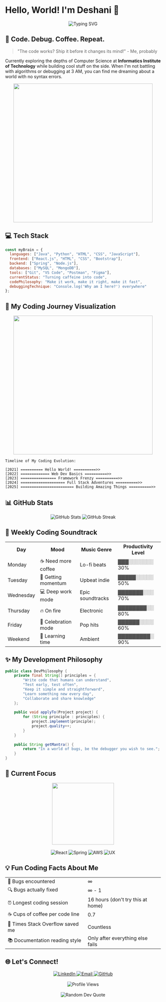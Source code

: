 # Hello, World! I'm Deshani 👋

<div align="center">
  <img src="https://readme-typing-svg.herokuapp.com?font=Fira+Code&size=32&duration=2800&pause=2000&color=A020F0&center=true&vCenter=true&width=600&lines=Computer+Science+Student;Full+Stack+Developer;Code+%2B+Coffee+%3D+%3C3;Always+Learning+New+Things" alt="Typing SVG" />
</div>

## 🧠 Code. Debug. Coffee. Repeat.

> "The code works? Ship it before it changes its mind!" - Me, probably

Currently exploring the depths of Computer Science at **Informatics Institute of Technology** while building cool stuff on the side. When I'm not battling with algorithms or debugging at 3 AM, you can find me dreaming about a world with no syntax errors.

<div align="center">
  <img src="https://media.giphy.com/media/RbDKaczqWovIugyJmW/giphy.gif" width="450" />
</div>

## 💻 Tech Stack

```javascript
const myBrain = {
  languages: ["Java", "Python", "HTML", "CSS", "JavaScript"],
  frontend: ["React.js", "HTML", "CSS", "Bootstrap"],
  backend: ["Spring", "Node.js"],
  databases: ["MySQL", "MongoDB"],
  tools: ["Git", "VS Code", "Postman", "Figma"],
  currentStatus: "Turning caffeine into code",
  codePhilosophy: "Make it work, make it right, make it fast",
  debuggingTechnique: "Console.log('Why am I here?') everywhere"
};
```

## 🚀 My Coding Journey Visualization

<div align="center">
  <img src="https://media.giphy.com/media/765ccrAiB0g9z6F9Nh/giphy.gif" width="450" />
</div>

```
Timeline of My Coding Evolution:

[2021] ========== Hello World! ==========>>
[2022] ============= Web Dev Basics ==========>>
[2023] ================ Framework Frenzy ==========>>
[2024] ==================== Full Stack Adventures ==========>>
[2025] ======================== Building Amazing Things ==========>>
```

## 📊 GitHub Stats

<div align="center">
  <img src="https://github-readme-stats.vercel.app/api?username=DeshaniDureksha&show_icons=true&theme=tokyonight" alt="GitHub Stats" />
  <img src="https://github-readme-streak-stats.herokuapp.com/?user=DeshaniDureksha&theme=tokyonight" alt="GitHub Streak" />
</div>

## 🌈 Weekly Coding Soundtrack

<div align="center">
  <table>
    <tr>
      <th>Day</th>
      <th>Mood</th>
      <th>Music Genre</th>
      <th>Productivity Level</th>
    </tr>
    <tr>
      <td>Monday</td>
      <td>☕ Need more coffee</td>
      <td>Lo-fi beats</td>
      <td>▓▓▓░░░░░░░ 30%</td>
    </tr>
    <tr>
      <td>Tuesday</td>
      <td>🚀 Getting momentum</td>
      <td>Upbeat indie</td>
      <td>▓▓▓▓▓░░░░░ 50%</td>
    </tr>
    <tr>
      <td>Wednesday</td>
      <td>💻 Deep work mode</td>
      <td>Epic soundtracks</td>
      <td>▓▓▓▓▓▓▓░░░ 70%</td>
    </tr>
    <tr>
      <td>Thursday</td>
      <td>🔥 On fire</td>
      <td>Electronic</td>
      <td>▓▓▓▓▓▓▓▓░░ 80%</td>
    </tr>
    <tr>
      <td>Friday</td>
      <td>🎉 Celebration mode</td>
      <td>Pop hits</td>
      <td>▓▓▓▓▓▓░░░░ 60%</td>
    </tr>
    <tr>
      <td>Weekend</td>
      <td>🧠 Learning time</td>
      <td>Ambient</td>
      <td>▓▓▓▓▓▓▓▓▓░ 90%</td>
    </tr>
  </table>
</div>

## ✨ My Development Philosophy

```java
public class DevPhilosophy {
    private final String[] principles = {
        "Write code that humans can understand",
        "Test early, test often",
        "Keep it simple and straightforward",
        "Learn something new every day",
        "Collaborate and share knowledge"
    };
    
    public void applyTo(Project project) {
        for (String principle : principles) {
            project.implement(principle);
            project.quality++;
        }
    }
    
    public String getMantra() {
        return "In a world of bugs, be the debugger you wish to see.";
    }
}
```

## 🚀 Current Focus

<div align="center">
  <img src="https://media.giphy.com/media/l3vR85PnGsBwu1PFK/giphy.gif" width="200" />
  <br>
  <br>
  <div>
    <img src="https://img.shields.io/badge/-Mastering_React_Hooks-61DAFB?style=for-the-badge&logo=react&logoColor=black" alt="React"/>
    <img src="https://img.shields.io/badge/-Building_RESTful_APIs-FF6C37?style=for-the-badge&logo=spring&logoColor=white" alt="Spring"/>
    <img src="https://img.shields.io/badge/-Learning_Cloud_Services-4285F4?style=for-the-badge&logo=amazonaws&logoColor=white" alt="AWS"/>
    <img src="https://img.shields.io/badge/-Exploring_UX_Design-FF3E00?style=for-the-badge&logo=adobexd&logoColor=white" alt="UX"/>
  </div>
</div>

## 💡 Fun Coding Facts About Me

<div align="center">
  <table>
    <tr>
      <td>🐛 Bugs encountered</td>
      <td>∞</td>
    </tr>
    <tr>
      <td>🔍 Bugs actually fixed</td>
      <td>∞ - 1</td>
    </tr>
    <tr>
      <td>⏰ Longest coding session</td>
      <td>16 hours (don't try this at home)</td>
    </tr>
    <tr>
      <td>☕ Cups of coffee per code line</td>
      <td>0.7</td>
    </tr>
    <tr>
      <td>🌟 Times Stack Overflow saved me</td>
      <td>Countless</td>
    </tr>
    <tr>
      <td>📚 Documentation reading style</td>
      <td>Only after everything else fails</td>
    </tr>
  </table>
</div>

## 🌐 Let's Connect!

<div align="center">
  <a href="https://www.linkedin.com/in/deshani-dureksha">
    <img src="https://img.shields.io/badge/LinkedIn-0077B5?style=for-the-badge&logo=linkedin&logoColor=white" alt="LinkedIn"/>
  </a>
  <a href="mailto:deshanidureksha123@gmail.com">
    <img src="https://img.shields.io/badge/Email-D14836?style=for-the-badge&logo=gmail&logoColor=white" alt="Email"/>
  </a>
  <a href="https://github.com/DeshaniDureksha">
    <img src="https://img.shields.io/badge/GitHub-100000?style=for-the-badge&logo=github&logoColor=white" alt="GitHub"/>
  </a>
</div>

<div align="center">
  <br>
  <img src="https://komarev.com/ghpvc/?username=DeshaniDureksha&style=for-the-badge&color=blueviolet" alt="Profile Views"/>
  <br>
  <br>
  <img src="https://quotes-github-readme.vercel.app/api?type=horizontal&theme=tokyonight" alt="Random Dev Quote"/>
</div>

<!-- Easter egg: If you're reading the source of this README, you've found the secret message! You're the kind of detail-oriented person I'd love to collaborate with. Send me an email with the subject "Found the Easter egg" and let's connect! -->